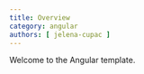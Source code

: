 ```yaml
---
title: Overview
category: angular
authors: [ jelena-cupac ]
---
```


Welcome to the Angular template.

